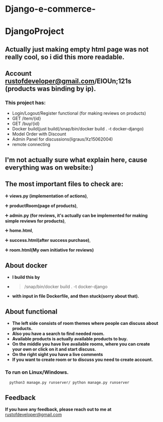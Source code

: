 # Django-e-commerce-
# DjangoProject
## Actually just making empty html page was not really cool, so i did this more readable.
## Account rustofdeveloper@gmail.com/ElOUn;121s (products was binding by ip).

### This project has:
* Login/Logout/Register functional (for making reviews on products)
* GET /item/{id}
* GET /buy/{id}
* Docker build(just build(/snap/bin/docker build . -t docker-django)
* Model Order with Discount
* Admin Panel for discussions(ligraus/Xz15062004)
* remote connecting

## I'm not actually sure what explain here, cause everything was on website:)
## The most important files to check are: 
:heavy_plus_sign: **views.py (implementation of actions)**, 

:heavy_plus_sign: **productRoom(page of products)**,

:heavy_plus_sign: **admin.py (for reviews, it's actually can be implemented for making simple reviews for products)**, 

:heavy_plus_sign: **home.html**, 

:heavy_plus_sign: **success.html(after success purchase)**,

:heavy_plus_sign: **room.html(My own initiative for reviews)**

## About docker
* **I build this by**
* > /snap/bin/docker build . -t docker-django
*  **with input in file Dockerfile, and then stuck(sorry about that).**



## About functional

* **The left side consists of room themes where people can discuss about products.**
* **Also you have a search to find needed room.**
* **Available products is actually available products to buy.**
* **On the middle you have live available rooms, where you can create your own or click on it and start discuss.**
* **On the right sight you have a live comments**
* **If you want to create room or to discuss you need to create account.**

### To run on Linux/Windows.
```bash
  python3 manage.py runserver/ python manage.py runserver
```

## Feedback

**If you have any feedback, please reach out to me at** rustofdeveloper@gmail.com
